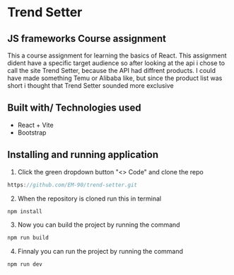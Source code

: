 # Trend Setter
## JS frameworks Course assignment

This a course assignment for learning the basics of React.
This assignment dident have a specific target audience so after looking at the api i chose to call the site Trend Setter,
because the API had diffrent products. I could have made something Temu or Alibaba like, but since the product list was short i thought that Trend Setter sounded more exclusive

## Built with/ Technologies used

- React + Vite
- Bootstrap

## Installing and running application

1. Click the green dropdown button "<> Code" and clone the repo

```js
https://github.com/EM-90/trend-setter.git
```
2. When the repository is cloned run this in terminal

```js
npm install
```

3. Now you can build the project by running the command

```js
npm run build
```

4. Finnaly you can run the project by running the command

```js
npm run dev
```

